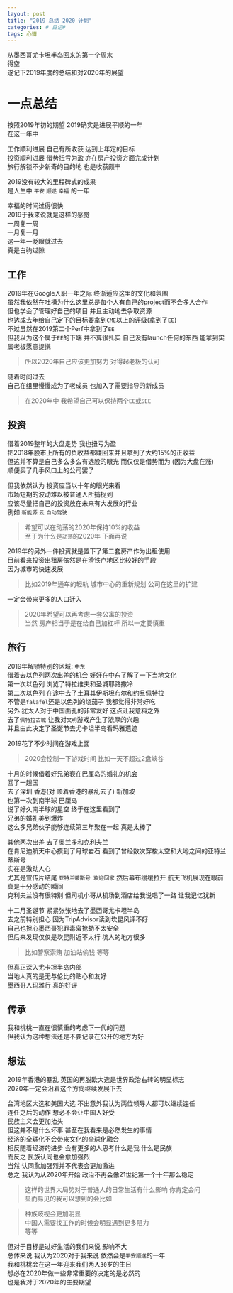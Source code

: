 ```yaml
---
layout: post
title: "2019 总结 2020 计划"
categories: # 日记#
tags: 心情
---
```


从墨西哥尤卡坦半岛回来的第一个周末   
得空   
遂记下2019年度的总结和对2020年的展望   

# 一点总结

按照2019年初的期望 2019确实是进展平顺的一年   
在这一年中   
<!--more-->
工作顺利进展 自己有所收获 达到上年定的目标   
投资顺利进展 借势扭亏为盈 亦在房产投资方面完成计划   
旅行解锁不少新奇的目的地 也是收获颇丰   

2019没有较大的里程碑式的成果   
是人生中 `平安` `顺遂` `幸福` 的一年   

幸福的时间过得很快   
2019于我来说就是这样的感觉   
一周复一周   
一月复一月   
这一年一眨眼就过去   
真是白驹过隙   

## 工作

2019年在Google入职一年之际 终渐适应这里的文化和氛围   
虽然我依然在吐槽为什么这里总是每个人有自己的project而不会多人合作   
但也学会了管理好自己的项目 并且主动地去争取资源   
也达成去年给自己定下的目标要拿到`CME`以上的评级(拿到了`EE`)   
不过虽然在2019第二个Perf中拿到了`EE`   
但我以为这个属于`EE`的下端 并不算很扎实 自己没有launch任何的东西 能拿到实属老板愿意提携   

> 所以2020年自己应该更加努力 对得起老板的认可   

随着时间过去   
自己在组里慢慢成为了老成员 也加入了需要指导的新成员   

> 在2020年中 我希望自己可以保持两个`EE`或`SEE`   

## 投资

借着2019整年的大盘走势 我也扭亏为盈   
把2018年股市上所有的负收益都赚回来并且拿到了大约15%的正收益   
但这并不算是自己多么多么有选股的眼光 而仅仅是借势而为 (因为大盘在涨)   
顺便买了几手风口上的公司罢了   

但我依然认为 投资应当以十年的眼光来看   
市场短期的波动难以被普通人所捕捉到   
应该尽量把自己的投资放在未来有大发展的行业   
例如 `新能源` `云` `自动驾驶`   

> 希望可以在动荡的2020年保持10%的收益   
> 至于为什么是`动荡`的2020年 下面再说   

2019年的另外一件投资就是置下了第二套房产作为出租使用   
目前看来投资出租房依然是在滑铁卢地区比较好的手段   
因为城市的快速发展   

> 比如2019年通车的轻轨 城市中心的重新规划 公司在这里的扩建   

一定会带来更多的人口迁入   

> 2020年希望可以再考虑一套公寓的投资   
> 当然 房产相当于是在给自己加杠杆 所以一定要慎重   


## 旅行

2019年解锁特别的区域: `中东`    
借着去以色列两次出差的机会 好好在中东了解了一下当地文化   
第一次以色列 浏览了特拉维夫和圣城耶路撒冷   
第二次以色列 在途中去了土耳其伊斯坦布尔和约旦佩特拉   
不管是`falafel`还是以色列的烧茄子 我都觉得非常好吃   
另外 犹太人对于中国面孔的非常友好 这点让我意料之外    
去了`佩特拉古城` 让我对`文明`游戏产生了浓厚的兴趣   
并且由此决定了圣诞节去尤卡坦半岛看玛雅遗迹   

2019花了不少时间在游戏上面   
> 2020会控制一下游戏时间 比如一天不超过2盘峡谷   

十月的时候借着好兄弟衰在巴厘岛的婚礼的机会   
回了一趟国   
去了深圳 香港(对 顶着香港的暴乱去了) 新加坡   
也第一次到南半球 巴厘岛   
说了好久南半球的星空 终于在这里看到了    
兄弟的婚礼美到爆炸   
这么多兄弟伙子能够连续第三年聚在一起 真是太棒了    

其他两次出差 去了奥兰多和克利夫兰   
在肯尼迪航天中心摸到了月球岩石 看到了曾经数次穿梭太空和大地之间的亚特兰蒂斯号   
实在是激动人心   
尤其是宣传片结尾 `亚特兰蒂斯号 欢迎回家` 然后幕布缓缓拉开 航天飞机展现在眼前   
真是十分感动的瞬间   
克利夫兰没有很特别 但司机小哥从机场到酒店给我说唱了一路 让我记忆犹新   

十二月圣诞节 紧紧张张地去了墨西哥尤卡坦半岛   
去之前特别担心 因为TripAdvisor读到坎昆风评不好   
自己也担心墨西哥犯罪毒枭抢劫不太安全   
但后来发现仅仅是坎昆附近不太行 坑人的地方很多   

> 比如警察索贿 加油站偷钱 等等   

但真正深入尤卡坦半岛内部   
当地人真的是无与伦比的贴心和友好   
墨西哥人玛雅行 真的好评   


## 传承

我和桃桃一直在很慎重的考虑下一代的问题   
但我认为这种想法还是不要记录在公开的地方为好   

## 想法

2019年香港的暴乱 英国的再脱欧大选是世界政治右转的明显标志   
2020年一定会沿着这个方向继续发展下去   

台湾地区大选和美国大选 不出意外我认为两位领导人都可以继续连任   
连任之后的动作 想必不会让中国人好受   
民族主义会更加抬头   
但这并不是什么坏事 甚至在我看来是必然发生的事情   
经济的全球化不会带来文化的全球化融合   
相反随着经济的进步 会有更多的人思考什么是我 什么是民族   
而反之 民族认同也会愈加强烈   
当然 认同愈加强烈并不代表会更加激进   
总之 我认为从2020年开始 政治不再会像21世纪第一个十年那么稳定   

> 这样的世界大局势对于普通人的日常生活有什么影响 你肯定会问   
显而易见的我可以想到的会比如   

> 种族歧视会更加明显   
> 中国人需要找工作的时候会明显遇到更多阻力   
> 等等   

但对于目标是过好生活的我们来说 影响不大   
总体来说 我认为2020对于我来说 依然会是`平安顺遂`的一年   
我和桃桃会在这一年迎来我们两人`30`岁的生日   
想必在2020年做一些非常重要的决定的是必然的   
也是我对于2020年的主要期望   




























